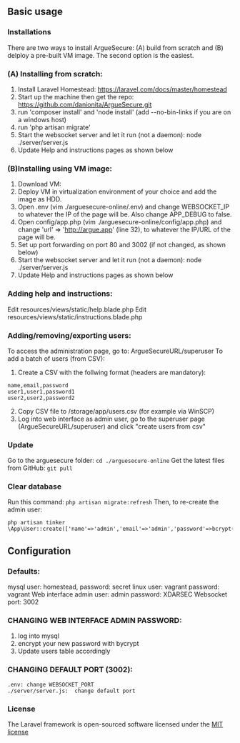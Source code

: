 ## Basic usage

### Installations

There are two ways to install ArgueSecure: (A) build from scratch and (B) delploy a pre-built VM image. The second option is the easiest.

### (A) Installing from scratch:
1. Install Laravel Homestead: https://laravel.com/docs/master/homestead  
2. Start up the machine then get the repo: https://github.com/danionita/ArgueSecure.git
3. run 'composer install' and 'node install' (add --no-bin-links if you are on a windows host) 
4. run 'php artisan migrate'
6. Start the websocket server and let it run (not a daemon): node ./server/server.js 
7. Update Help and instructions pages as shown below

### (B)Installing using VM image:
1. Download VM:
2. Deploy VM in virtualization environment of your choice and add the image as HDD.
3. Open .env (vim ./arguesecure-online/.env) and change WEBSOCKET_IP to whatever the IP of the page will be. Also change APP_DEBUG to false.
4. Open config/app.php (vim ./arguesecure-online/config/app.php) and change 'url' => 'http://argue.app' (line 32), to whatever the IP/URL of the page will be.
5. Set up port forwarding on port 80 and 3002 (if not changed, as shown below)
6. Start the websocket server and let it run (not a daemon): node ./server/server.js 
7. Update Help and instructions pages as shown below

### Adding help and instructions:

Edit resources/views/static/help.blade.php
Edit resources/views/static/instructions.blade.php

### Adding/removing/exporting users:

To access the administration page, go to: ArgueSecureURL/superuser
To add a batch of users (from CSV):
1. Create a CSV with the follwing format (headers are mandatory):
```
name,email,password
user1,user1,password1
user2,user2,password2
```
2. Copy CSV file to /storage/app/users.csv (for example via WinSCP)
3. Log into web interface as admin user, go to the superuser page (ArgueSecureURL/superuser) and click "create users from csv"

### Update

Go to the arguesecure folder: ```cd ./arguesecure-online```
Get the latest files from GitHub: ```git pull```

### Clear database 

Run this command: ```php artisan migrate:refresh```
Then, to re-create the admin user: 
```
php artisan tinker
\App\User::create(['name'=>'admin','email'=>'admin','password'=>bcrypt('XDARSEC')]);
```

## Configuration

### Defaults:

mysql user: homestead, password: secret
linux user: vagrant password: vagrant
Web interface admin user: admin password: XDARSEC
Websocket port: 3002

### CHANGING WEB INTERFACE ADMIN PASSWORD:

1. log into mysql
2. encrypt your new password with bycrypt
3. Update users table accordingly

### CHANGING DEFAULT PORT (3002):

```
.env: change WEBSOCKET_PORT
./server/server.js:  change default port
```


### License

The Laravel framework is open-sourced software licensed under the [MIT license](http://opensource.org/licenses/MIT)
